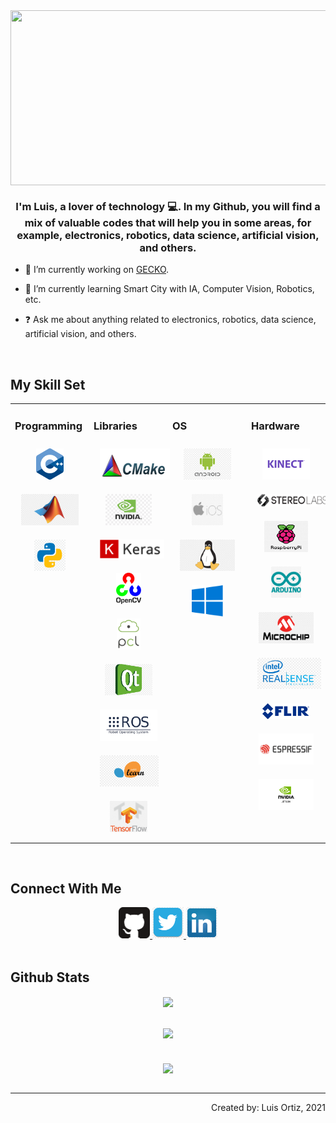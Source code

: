 <div align="center">
<img src="/images/mybio2.gif" align="center" width="800" height="280" />
</div>
  
### <div align="center"> I'm Luis, a lover of technology 💻. In my Github, you will find a mix of valuable codes that will help you in some areas, for example, electronics, robotics, data science, artificial vision, and others. </div>  
  
- 🔭 I’m currently working on [GECKO](https://ec.linkedin.com/company/gecko-vaia).
  
- 🌱 I’m currently learning Smart City with IA, Computer Vision, Robotics, etc.
  
- ❓ Ask me about anything related to electronics, robotics, data science, artificial vision, and others.  

<br/>  

## My Skill Set
<table><tr><td valign="top" width="25%">

### Programming  
<div align="center">  
<img style="margin: 10px" src="/images/cpp_logo.png" alt="C++" height="50" />
<img style="margin: 10px" src="/images/matlab_logo.png" alt="Matlab" height="50" />  
<img style="margin: 10px" src="/images/python_logo.png" alt="Python" height="50" />  

</div></td><td valign="top" width="25%">

### Libraries  
<div align="center">  
<img style="margin: 10px" src="/images/cmake_logo.png" alt="CMake" height="50" /> 
<img style="margin: 10px" src="/images/cuda_logo.png" alt="CUDA" height="50" />
<img style="margin: 10px" src="/images/keras_logo.png" alt="Keras" height="30" />
<img style="margin: 10px" src="/images/opencv_logo.png" alt="OpenCV" height="50" /> 
<img style="margin: 10px" src="/images/pcl_logo.png" alt="PCL" height="50" /> 
<img style="margin: 10px" src="/images/qt_logo.png" alt="QT" height="50" />
<img style="margin: 10px" src="/images/ros_logo.png" alt="ROS" height="50" /> 
<img style="margin: 10px" src="/images/sklearn_logo.png" alt="sklearn" height="50" />
<img style="margin: 10px" src="/images/tensor_logo.png" alt="Tensor" height="50" />
</div></td><td valign="top" width="25%">
  
### OS 
<div align="center">  
<img style="margin: 10px" src="/images/android_logo.png" alt="Android" height="50" />  
<img style="margin: 10px" src="/images/ios_logo.png" alt="ios" height="50" />
<img style="margin: 10px" src="/images/linux_logo.png" alt="Linux" height="50" />
<img style="margin: 10px" src="/images/windows_logo.png" alt="Windows" height="50" />  
</div></td><td valign="top" width="25%">  
  
### Hardware
<div align="center">  
<img style="margin: 10px" src="/images/kinect_logo.png" alt="Kinect" height="50" /> 
<img style="margin: 10px" src="/images/stereolabs_logo.png" alt="Stereolabs" height="20" /> 
<img style="margin: 10px" src="/images/raspberry_logo.png" alt="Raspberry" height="50" /> 
<img style="margin: 10px" src="/images/arduino_logo.png" alt="Arduino" height="50" /> 
<img style="margin: 10px" src="/images/pic_logo.png" alt="Pic" height="50" /> 
<img style="margin: 10px" src="/images/intel_logo.png" alt="Intel" height="50" /> 
<img style="margin: 10px" src="/images/flir_logo.png" alt="FLIR" height="25" /> 
<img style="margin: 10px" src="/images/esp32_logo.png" alt="ESP32" height="50" /> 
<img style="margin: 10px" src="/images/jetson_logo.png" alt="Jetson" height="50" /> 
</div></td></tr></table>  

<br/>

## Connect With Me  
<div align="center">
<a href="https://github.com/LuisOrtizF" target="_blank">
<img src= "/images/github_logo.png" alt="Github" width="50" height="50" />
</a>
<a href="https://twitter.com/lortizf" target="_blank">
<img src= "/images/twitter_logo.png" alt="twitter" width="50" height="50" />
</a>
<a href="https://linkedin.com/in/lortizf" target="_blank">
<img src= "/images/linkedin_logo.png" alt="linkedin" width="50" height="50" />
</a>
</div>  

<br/> 

## Github Stats  
<div align="center"><img src="https://github-readme-stats.vercel.app/api?username=LuisOrtizF&theme=dark&show_icons=true&count_private=true&bg_color=1a1a1a&icon_color=0affe6" align="center" /></div>  

<br/> 
<br/> 

<div align="center"><img src="https://github-readme-stats.vercel.app/api/top-langs/?username=LuisOrtizF&layout=compact&bg_color=1a1a1a&text_color=c7c7c7&title_color=ffffff" /></div> 

<br/> 
<br/> 

<div align="center">
<img src="https://komarev.com/ghpvc/?username=LuisOrtizF&color=blue&label=Can+you+break+these+counter?" align="center" />
</div>  

<br/> 

----
<div align="right"> Created by: Luis Ortiz, 2021 </div>
